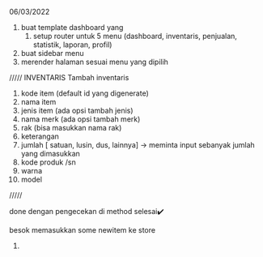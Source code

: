 06/03/2022

1. buat template dashboard yang 
    1. setup router untuk 5 menu (dashboard, inventaris, penjualan, statistik, laporan, profil)
2. buat sidebar menu
3. merender halaman sesuai menu yang dipilih

/////
INVENTARIS
Tambah inventaris
1. kode item (default id yang digenerate)
2. nama item
3. jenis item (ada opsi tambah jenis)
4. nama merk (ada opsi tambah merk)
5. rak (bisa masukkan nama rak)
6. keterangan
7. jumlah [ satuan, lusin, dus, lainnya] -> meminta input sebanyak jumlah yang dimasukkan
8. kode produk /sn
9. warna 
10. model

/////

<!-- 1. jika jumlah item sesuai kategori maka variabel untuk jumlah adalah jumlahAsli(computed) karena jumlahnya masih tergantung pilihan satuan barangnya
2. tapi jika jumlahnya inputan manual maka variabel untuk jumlah adalah newItem.jumlah -->
done dengan pengecekan di method selesai✔️

besok memasukkan some newitem ke store

1. 